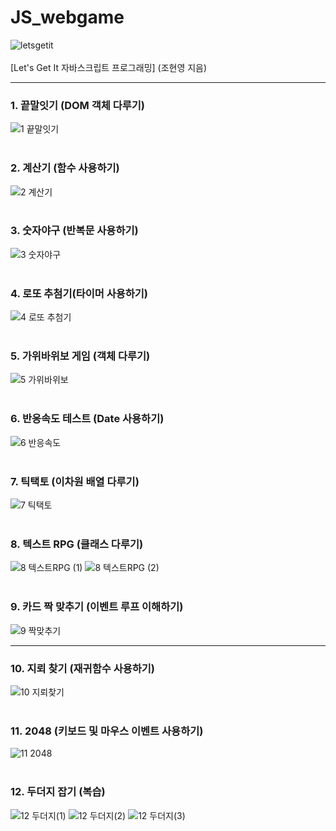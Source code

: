 # JS_webgame
![letsgetit](https://user-images.githubusercontent.com/87554077/148723659-e5839c93-f20b-449c-ba68-62c077283e29.jpg)  
<br>
[Let's Get It 자바스크립트 프로그래밍] (조현영 지음)
***
### 1. 끝말잇기 (DOM 객체 다루기)  
![1  끝말잇기](https://user-images.githubusercontent.com/87554077/150466102-a7c4b817-dd81-4c0e-9232-51ef2abba165.PNG)
<br><br>
### 2. 계산기 (함수 사용하기)  
![2  계산기](https://user-images.githubusercontent.com/87554077/150466135-2ebba138-98db-4240-9b1c-f43824a0a358.PNG)
<br><br>
### 3. 숫자야구 (반복문 사용하기)  
![3  숫자야구](https://user-images.githubusercontent.com/87554077/150466162-4403e95c-0742-4ae0-b2b5-9b1f45778d6f.PNG)
<br><br>
### 4. 로또 추첨기(타이머 사용하기)
![4  로또 추첨기](https://user-images.githubusercontent.com/87554077/150466184-d55c95d8-b485-4f48-b50b-c0326dbfd52e.PNG)
<br><br>
### 5. 가위바위보 게임 (객체 다루기)  
![5  가위바위보](https://user-images.githubusercontent.com/87554077/150466201-9114075a-1043-4385-90de-e3fceba75fd0.PNG)
<br><br>
### 6. 반응속도 테스트 (Date 사용하기)  
![6  반응속도](https://user-images.githubusercontent.com/87554077/150466225-2e14ea22-9342-4dcc-8e7f-b2439d634839.PNG)
<br><br>
### 7. 틱택토 (이차원 배열 다루기)
![7  틱택토](https://user-images.githubusercontent.com/87554077/150466246-ab0a1ebb-ea5e-40a0-ad4d-47e811464cc1.PNG)
<br><br>
### 8. 텍스트 RPG (클래스 다루기)
![8  텍스트RPG (1)](https://user-images.githubusercontent.com/87554077/150466267-99cca7c8-83f2-405d-88e8-6aff4f73556f.PNG)
![8  텍스트RPG (2)](https://user-images.githubusercontent.com/87554077/150466275-1c6b321b-5712-47f9-b2ae-ce75b2bf1d93.PNG)
<br><br>
### 9. 카드 짝 맞추기 (이벤트 루프 이해하기)
![9  짝맞추기](https://user-images.githubusercontent.com/87554077/150466299-a421bdcd-52b7-4e26-a8f2-e4fbf5e9c3e2.PNG)
<br>
***
### 10. 지뢰 찾기 (재귀함수 사용하기)  
![10  지뢰찾기](https://user-images.githubusercontent.com/87554077/150466322-f66f90f9-363c-4f31-82aa-6d6845ddc633.PNG)
<br><br>
### 11. 2048 (키보드 및 마우스 이벤트 사용하기)  
![11  2048](https://user-images.githubusercontent.com/87554077/150466357-1cdf4865-a785-4994-9fff-8815e5b32a53.PNG)
<br><br>
### 12. 두더지 잡기 (복습)  
![12  두더지(1)](https://user-images.githubusercontent.com/87554077/150466377-372aaf5e-752f-4ddf-a79e-e64d2f270ee5.PNG)
![12  두더지(2)](https://user-images.githubusercontent.com/87554077/150466379-3c6feac2-abbf-42bb-8ae6-9ea26263e82b.PNG)
![12  두더지(3)](https://user-images.githubusercontent.com/87554077/150466383-eaa23dc9-a9f2-40e7-8164-74d826345df0.PNG)

